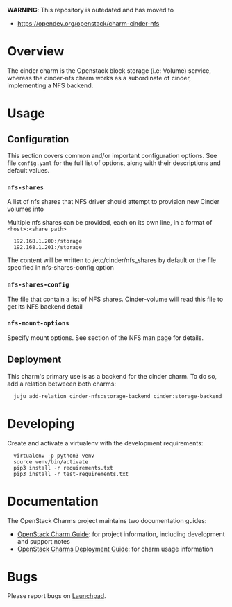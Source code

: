 **WARNING**: This repository is outedated and has moved to 
* https://opendev.org/openstack/charm-cinder-nfs



# Overview

The cinder charm is the Openstack block storage (i.e: Volume) service, whereas the cinder-nfs charm works as a subordinate of cinder, implementing a NFS backend.

# Usage

## Configuration

This section covers common and/or important configuration options. See file `config.yaml` for the full list of options, along with their descriptions and default values.

### `nfs-shares`

A list of nfs shares that NFS driver should attempt to provision new Cinder volumes into

Multiple nfs shares can be provided, each on its own line, in a format of `<host>:<share path>`
```
  192.168.1.200:/storage
  192.168.1.201:/storage
```

The content will be written to /etc/cinder/nfs_shares by default or the file specified in nfs-shares-config option

### `nfs-shares-config`

The file that contain a list of NFS shares.  Cinder-volume will read this file to get its NFS backend detail


### `nfs-mount-options`

Specify mount options. See section of the NFS man page for details.


## Deployment

This charm's primary use is as a backend for the cinder charm. To do so, add a relation betweeen both charms:

```
  juju add-relation cinder-nfs:storage-backend cinder:storage-backend
```

# Developing

Create and activate a virtualenv with the development requirements:
```
  virtualenv -p python3 venv
  source venv/bin/activate
  pip3 install -r requirements.txt
  pip3 install -r test-requirements.txt
```

# Documentation

The OpenStack Charms project maintains two documentation guides:

* [OpenStack Charm Guide][cg]: for project information, including development
  and support notes
* [OpenStack Charms Deployment Guide][cdg]: for charm usage information

# Bugs

Please report bugs on [Launchpad][lp-bugs-charm-cinder-netapp].

[cg]: https://docs.openstack.org/charm-guide
[cdg]: https://docs.openstack.org/project-deploy-guide/charm-deployment-guide
[lp-bugs-charm-cinder-netapp]: https://bugs.launchpad.net/charm-cinder-nfs/+filebug
